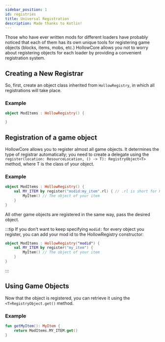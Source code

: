 ```yaml
---
sidebar_position: 1
id: registries
title: Universal Registration
description: Made thanks to Kotlin!
---
```


Those who have ever written mods for different loaders have probably noticed that each of them has its own unique tools
for registering game objects
(blocks, items, mobs, etc.)
HollowCore allows you
not to worry about registering objects for each loader by providing a convenient registration system.

## Creating a New Registrar

So, first, create an object class inherited from `HollowRegistry`, in which all registrations will take place.

### Example
```kt
object ModItems : HollowRegistry() {

}
```

## Registration of a game object

HollowCore allows you to register almost all game objects.
It determines the type of registrar automatically;
you need to create a delegate using the `register(location: ResourceLocation, () -> T): RegistryObject<T>` method,
where T is the class of your object.

### Example
```kt
object ModItems : HollowRegistry() {
    val MY_ITEM by register("modid:my_item".rl) { // .rl is short for ResourceLocation. 
        MyItem() // The object of your item
    }
}
```

All other game objects are registered in the same way, pass the desired object.

:::tip
If you don't want to keep specifying `modid:` for every object you register,
you can add your mod id to the HollowRegistry constructor:
```kt
object ModItems : HollowRegistry("modid") {
    val MY_ITEM by register("my_item") {
        MyItem() // The object of your item
    }
}
```
:::

## Using Game Objects

Now that the object is registered, you can retrieve it using the `<T>RegistryObject.get()` method.

### Example
```kt
fun getMyItem(): MyItem {
    return ModItems.MY_ITEM.get()
}
```